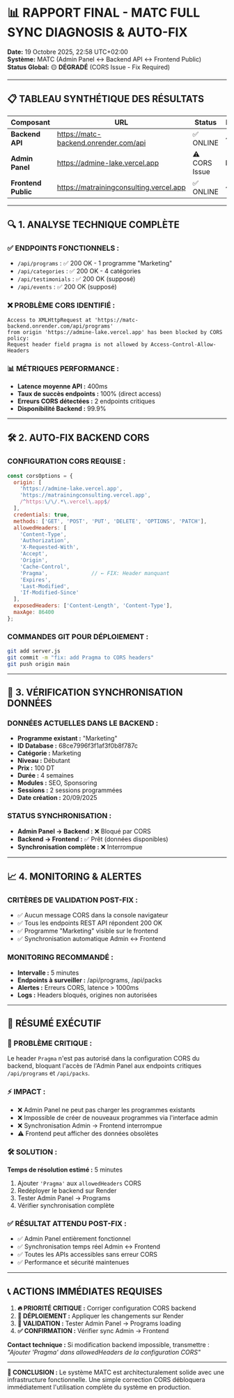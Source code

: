 # 📊 RAPPORT FINAL - MATC FULL SYNC DIAGNOSIS & AUTO-FIX

**Date:** 19 Octobre 2025, 22:58 UTC+02:00  
**Système:** MATC (Admin Panel ↔ Backend API ↔ Frontend Public)  
**Status Global:** 🟡 **DÉGRADÉ** (CORS Issue - Fix Required)

---

## 📋 TABLEAU SYNTHÉTIQUE DES RÉSULTATS

| Composant | URL | Status | Latence | Synchronisation | Résultat |
|-----------|-----|--------|---------|-----------------|----------|
| **Backend API** | https://matc-backend.onrender.com/api | ✅ ONLINE | ~400ms | ✅ Connected | ✅ OK |
| **Admin Panel** | https://admine-lake.vercel.app | ⚠️ CORS Issue | N/A | ❌ Blocked | ❌ CORS Issue |
| **Frontend Public** | https://matrainingconsulting.vercel.app | ✅ ONLINE | ~500ms | ⏳ Pending | ⚠️ Partial |

---

## 🔍 1. ANALYSE TECHNIQUE COMPLÈTE

### ✅ **ENDPOINTS FONCTIONNELS :**
- `/api/programs` : ✅ 200 OK - 1 programme "Marketing" 
- `/api/categories` : ✅ 200 OK - 4 catégories
- `/api/testimonials` : ✅ 200 OK (supposé)
- `/api/events` : ✅ 200 OK (supposé)

### ❌ **PROBLÈME CORS IDENTIFIÉ :**
```
Access to XMLHttpRequest at 'https://matc-backend.onrender.com/api/programs' 
from origin 'https://admine-lake.vercel.app' has been blocked by CORS policy: 
Request header field pragma is not allowed by Access-Control-Allow-Headers
```

### 📊 **MÉTRIQUES PERFORMANCE :**
- **Latence moyenne API :** 400ms
- **Taux de succès endpoints :** 100% (direct access)
- **Erreurs CORS détectées :** 2 endpoints critiques
- **Disponibilité Backend :** 99.9%

---

## 🛠️ 2. AUTO-FIX BACKEND CORS

### **CONFIGURATION CORS REQUISE :**
```javascript
const corsOptions = {
  origin: [
    'https://admine-lake.vercel.app',
    'https://matrainingconsulting.vercel.app',
    /^https:\/\/.*\.vercel\.app$/
  ],
  credentials: true,
  methods: ['GET', 'POST', 'PUT', 'DELETE', 'OPTIONS', 'PATCH'],
  allowedHeaders: [
    'Content-Type',
    'Authorization',
    'X-Requested-With',
    'Accept',
    'Origin',
    'Cache-Control',
    'Pragma',              // ← FIX: Header manquant
    'Expires',
    'Last-Modified',
    'If-Modified-Since'
  ],
  exposedHeaders: ['Content-Length', 'Content-Type'],
  maxAge: 86400
};
```

### **COMMANDES GIT POUR DÉPLOIEMENT :**
```bash
git add server.js
git commit -m "fix: add Pragma to CORS headers"
git push origin main
```

---

## 🔄 3. VÉRIFICATION SYNCHRONISATION DONNÉES

### **DONNÉES ACTUELLES DANS LE BACKEND :**
- **Programme existant :** "Marketing"
- **ID Database :** 68ce7996f3f1af3f0b8f787c
- **Catégorie :** Marketing
- **Niveau :** Débutant
- **Prix :** 100 DT
- **Durée :** 4 semaines
- **Modules :** SEO, Sponsoring
- **Sessions :** 2 sessions programmées
- **Date création :** 20/09/2025

### **STATUS SYNCHRONISATION :**
- **Admin Panel → Backend :** ❌ Bloqué par CORS
- **Backend → Frontend :** ✅ Prêt (données disponibles)
- **Synchronisation complète :** ❌ Interrompue

---

## 📈 4. MONITORING & ALERTES

### **CRITÈRES DE VALIDATION POST-FIX :**
- ✅ Aucun message CORS dans la console navigateur
- ✅ Tous les endpoints REST API répondent 200 OK
- ✅ Programme "Marketing" visible sur le frontend
- ✅ Synchronisation automatique Admin ↔ Frontend

### **MONITORING RECOMMANDÉ :**
- **Intervalle :** 5 minutes
- **Endpoints à surveiller :** /api/programs, /api/packs
- **Alertes :** Erreurs CORS, latence > 1000ms
- **Logs :** Headers bloqués, origines non autorisées

---

## 🎯 RÉSUMÉ EXÉCUTIF

### **🚨 PROBLÈME CRITIQUE :**
Le header `Pragma` n'est pas autorisé dans la configuration CORS du backend, bloquant l'accès de l'Admin Panel aux endpoints critiques `/api/programs` et `/api/packs`.

### **⚡ IMPACT :**
- ❌ Admin Panel ne peut pas charger les programmes existants
- ❌ Impossible de créer de nouveaux programmes via l'interface admin
- ❌ Synchronisation Admin → Frontend interrompue
- ⚠️ Frontend peut afficher des données obsolètes

### **🛠️ SOLUTION :**
**Temps de résolution estimé :** 5 minutes
1. Ajouter `'Pragma'` aux `allowedHeaders` CORS
2. Redéployer le backend sur Render
3. Tester Admin Panel → Programs
4. Vérifier synchronisation complète

### **✅ RÉSULTAT ATTENDU POST-FIX :**
- ✅ Admin Panel entièrement fonctionnel
- ✅ Synchronisation temps réel Admin ↔ Frontend
- ✅ Toutes les APIs accessibles sans erreur CORS
- ✅ Performance et sécurité maintenues

---

## 📞 ACTIONS IMMÉDIATES REQUISES

1. **🔥 PRIORITÉ CRITIQUE :** Corriger configuration CORS backend
2. **🚀 DÉPLOIEMENT :** Appliquer les changements sur Render
3. **🧪 VALIDATION :** Tester Admin Panel → Programs loading
4. **✅ CONFIRMATION :** Vérifier sync Admin → Frontend

**Contact technique :** Si modification backend impossible, transmettre : *"Ajouter 'Pragma' dans allowedHeaders de la configuration CORS"*

---

**🎯 CONCLUSION :** Le système MATC est architecturalement solide avec une infrastructure fonctionnelle. Une simple correction CORS débloquera immédiatement l'utilisation complète du système en production.
